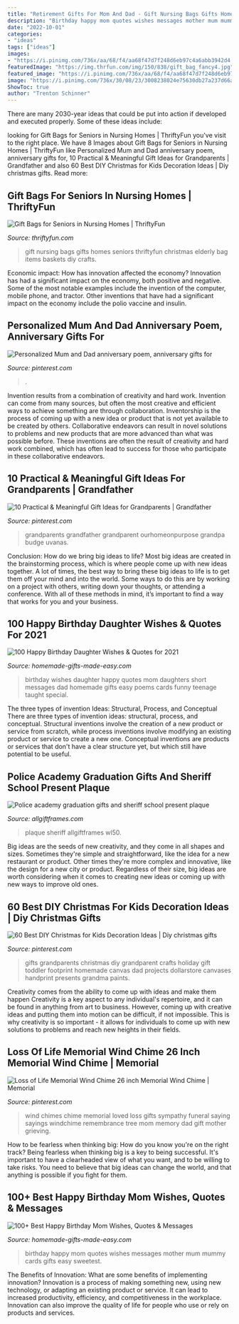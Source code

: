 ```yaml
---
title: "Retirement Gifts For Mom And Dad - Gift Nursing Bags Gifts Homes Seniors Thriftyfun Christmas Elderly Bag Items Baskets Diy Crafts"
description: "Birthday happy mom quotes wishes messages mother mum mummy cards gifts easy sweetest"
date: "2022-10-01"
categories:
- "ideas"
tags: ["ideas"]
images:
- "https://i.pinimg.com/736x/aa/68/f4/aa68f47d7f248d6eb97c4a6abb3942d4.jpg"
featuredImage: "https://img.thrfun.com/img/150/838/gift_bag_fancy4.jpg"
featured_image: "https://i.pinimg.com/736x/aa/68/f4/aa68f47d7f248d6eb97c4a6abb3942d4.jpg"
image: "https://i.pinimg.com/736x/30/08/23/3008238024e75630db27a237d66a5295.jpg"
ShowToc: true
author: "Trenton Schinner"
---
```



There are many 2030-year ideas that could be put into action if developed and executed properly. Some of these ideas include:

	

		
looking for Gift Bags for Seniors in Nursing Homes | ThriftyFun you've visit to the right place. We have 8 Images about Gift Bags for Seniors in Nursing Homes | ThriftyFun like Personalized Mum and Dad anniversary poem, anniversary gifts for, 10 Practical &amp; Meaningful Gift Ideas for Grandparents | Grandfather and also 60 Best DIY Christmas for Kids Decoration Ideas | Diy christmas gifts. Read more:
		
    
## Gift Bags For Seniors In Nursing Homes | ThriftyFun

<img loading=lazy src="https://img.thrfun.com/img/150/838/gift_bag_fancy4.jpg" onerror="this.onerror=null;this.src='https://tse3.mm.bing.net/th?id=OIP.UqGm51TSr8CK-5aWDecIJwHaJd&amp;pid=15.1';" alt="Gift Bags for Seniors in Nursing Homes | ThriftyFun">

_Source: thriftyfun.com_

>gift nursing bags gifts homes seniors thriftyfun christmas elderly bag items baskets diy crafts. 

	

Economic impact: How has innovation affected the economy?
Innovation has had a significant impact on the economy, both positive and negative. Some of the most notable examples include the invention of the computer, mobile phone, and tractor. Other inventions that have had a significant impact on the economy include the polio vaccine and insulin.

    
## Personalized Mum And Dad Anniversary Poem, Anniversary Gifts For

<img loading=lazy src="https://i.pinimg.com/736x/39/ac/2c/39ac2c5f5fd5310a690e4afc0f57d56c.jpg" onerror="this.onerror=null;this.src='https://tse2.mm.bing.net/th?id=OIP.XbEyCzNdYCnrkYFh0Y1xBAHaMv&amp;pid=15.1';" alt="Personalized Mum and Dad anniversary poem, anniversary gifts for">

_Source: pinterest.com_

>. 

	

Invention results from a combination of creativity and hard work.
Invention can come from many sources, but often the most creative and efficient ways to achieve something are through collaboration. Inventorship is the process of coming up with a new idea or product that is not yet available to be created by others. Collaborative endeavors can result in novel solutions to problems and new products that are more advanced than what was possible before. These inventions are often the result of creativity and hard work combined, which has often lead to success for those who participate in these collaborative endeavors.

    
## 10 Practical &amp; Meaningful Gift Ideas For Grandparents | Grandfather

<img loading=lazy src="https://i.pinimg.com/736x/a1/e1/45/a1e145fecf3b62155de54b39b2c2198d.jpg" onerror="this.onerror=null;this.src='https://tse1.mm.bing.net/th?id=OIP.Fnw6uB4NemPHY1pazxV3LQHaLG&amp;pid=15.1';" alt="10 Practical &amp; Meaningful Gift Ideas for Grandparents | Grandfather">

_Source: pinterest.com_

>grandparents grandfather grandparent ourhomeonpurpose grandpa budge uvanas. 

	

Conclusion: How do we bring big ideas to life?
Most big ideas are created in the brainstorming process, which is where people come up with new ideas together. A lot of times, the best way to bring these big ideas to life is to get them off your mind and into the world. Some ways to do this are by working on a project with others, writing down your thoughts, or attending a conference. With all of these methods in mind, it’s important to find a way that works for you and your business.

    
## 100 Happy Birthday Daughter Wishes &amp; Quotes For 2021

<img loading=lazy src="https://www.homemade-gifts-made-easy.com/image-files/birthday-wishes-for-daughter-taught-me-600x900.jpg" onerror="this.onerror=null;this.src='https://tse4.mm.bing.net/th?id=OIP.ID8u3AMx7uA1oQDeDJc--gHaLH&amp;pid=15.1';" alt="100 Happy Birthday Daughter Wishes &amp; Quotes for 2021">

_Source: homemade-gifts-made-easy.com_

>birthday wishes daughter happy quotes mom daughters short messages dad homemade gifts easy poems cards funny teenage taught special. 

	

The three types of invention Ideas: Structural, Process, and Conceptual
There are three types of invention ideas: structural, process, and conceptual. Structural inventions involve the creation of a new product or service from scratch, while process inventions involve modifying an existing product or service to create a new one. Conceptual inventions are products or services that don't have a clear structure yet, but which still have potential to be useful.

    
## Police Academy Graduation Gifts And Sheriff School Present Plaque

<img loading=lazy src="https://cdn.shopify.com/s/files/1/0951/7748/products/PA-WL50-Plaque_grande.jpg?v=1471138747" onerror="this.onerror=null;this.src='https://tse1.mm.bing.net/th?id=OIP.DmAsWWuFqY4DHo5P16wWiwHaI0&amp;pid=15.1';" alt="Police academy graduation gifts and sheriff school present plaque">

_Source: allgiftframes.com_

>plaque sheriff allgiftframes wl50. 

	

Big ideas are the seeds of new creativity, and they come in all shapes and sizes. Sometimes they're simple and straightforward, like the idea for a new restaurant or product. Other times they're more complex and innovative, like the design for a new city or product. Regardless of their size, big ideas are worth considering when it comes to creating new ideas or coming up with new ways to improve old ones.

    
## 60 Best DIY Christmas For Kids Decoration Ideas | Diy Christmas Gifts

<img loading=lazy src="https://i.pinimg.com/736x/aa/68/f4/aa68f47d7f248d6eb97c4a6abb3942d4.jpg" onerror="this.onerror=null;this.src='https://tse2.mm.bing.net/th?id=OIP.h9zZL3vmfPy30W1l3jirPAHaJ3&amp;pid=15.1';" alt="60 Best DIY Christmas for Kids Decoration Ideas | Diy christmas gifts">

_Source: pinterest.com_

>gifts grandparents christmas diy grandparent crafts holiday gift toddler footprint homemade canvas dad projects dollarstore canvases handprint presents grandma paints. 

	

Creativity comes from the ability to come up with ideas and make them happen
Creativity is a key aspect to any individual's repertoire, and it can be found in anything from art to business. However, coming up with creative ideas and putting them into motion can be difficult, if not impossible. This is why creativity is so important - it allows for individuals to come up with new solutions to problems and reach new heights in their fields.

    
## Loss Of Life Memorial Wind Chime 26 Inch Memorial Wind Chime | Memorial

<img loading=lazy src="https://i.pinimg.com/736x/30/08/23/3008238024e75630db27a237d66a5295.jpg" onerror="this.onerror=null;this.src='https://tse2.mm.bing.net/th?id=OIP.l8ToT9xv_3AylQa3V0OPKQHaKE&amp;pid=15.1';" alt="Loss of Life Memorial Wind Chime 26 inch Memorial Wind Chime | Memorial">

_Source: pinterest.com_

>wind chimes chime memorial loved loss gifts sympathy funeral saying sayings windchime remembrance tree mom memory dad gift mother grieving. 

	

How to be fearless when thinking big: How do you know you're on the right track?
Being fearless when thinking big is a key to being successful. It's important to have a clearheaded view of what you want, and to be willing to take risks. You need to believe that big ideas can change the world, and that anything is possible if you fight for them.

    
## 100+ Best Happy Birthday Mom Wishes, Quotes &amp; Messages

<img loading=lazy src="https://www.homemade-gifts-made-easy.com/image-files/happy-birthday-mom-sweetest-600x900.jpg" onerror="this.onerror=null;this.src='https://tse3.mm.bing.net/th?id=OIP.k9jDXEq28mg1LiqGdbshRgHaLH&amp;pid=15.1';" alt="100+ Best Happy Birthday Mom Wishes, Quotes &amp; Messages">

_Source: homemade-gifts-made-easy.com_

>birthday happy mom quotes wishes messages mother mum mummy cards gifts easy sweetest. 

	

The Benefits of Innovation: What are some benefits of implementing innovation?
Innovation is a process of making something new, using new technology, or adapting an existing product or service. It can lead to increased productivity, efficiency, and competitiveness in the workplace. Innovation can also improve the quality of life for people who use or rely on products and services.

